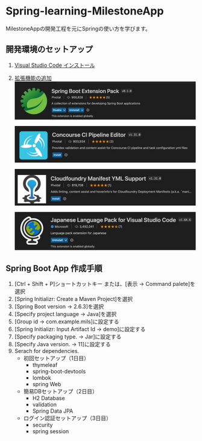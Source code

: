 # Spring-learning-MilestoneApp
MilestoneAppの開発工程を元にSpringの使い方を学びます。

## 開発環境のセットアップ 
1. [Visual Studio Code インストール](https://azure.microsoft.com/ja-jp/products/visual-studio-code/)
2. [拡張機能の追加](https://marketplace.visualstudio.com/items?itemName=Pivotal.vscode-boot-dev-pack)
    ![Spring Extension-pack](/README-assets/spring-extension-pack.png)

    ![concourse](/README-assets/ConcourseCIPipelineEditor.png)

    ![Cloudfoundry](/README-assets/CloudfoundryManifestYMLSupport.png)

    ![日本語化パック](/README-assets/日本語化.png)

## Spring Boot App 作成手順
1. [Ctrl + Shift + P]ショートカットキー または、[表示 -> Command palete]を選択
2. [Spring Initializr: Create a Maven Project]を選択
3. [Spring Boot version -> 2.6.3]を選択
4. [Specify project language -> Java]を選択
5. [Group id -> com.example.mils]に設定する
6. [Spring Initializr: Input Artifact Id ->  demo]に設定する
7. [Specify packaging type. -> Jar]に設定する
8. [Specify Java version. -> 11]に設定する
9. Serach for dependencies. 
    * 初回セットアップ（1日目）
        * thymeleaf
        * spring-boot-devtools
        * lombok
        * spring Web
    * 簡易DBセットアップ（2日目）
        * H2 Database
        * validation
        * Spring Data JPA
    * ログイン認証セットアップ（3日目）
        * security
        * spring session

